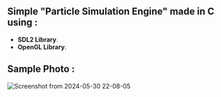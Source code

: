 ## Simple "Particle Simulation Engine" made in C using :
- **SDL2 Library**.
- **OpenGL Library**.

## Sample Photo :
![Screenshot from 2024-05-30 22-08-05](https://github.com/skiupace/ParticleSimulator-C/assets/113860644/10e66f14-e837-4fe7-b295-a497159e73b1)
